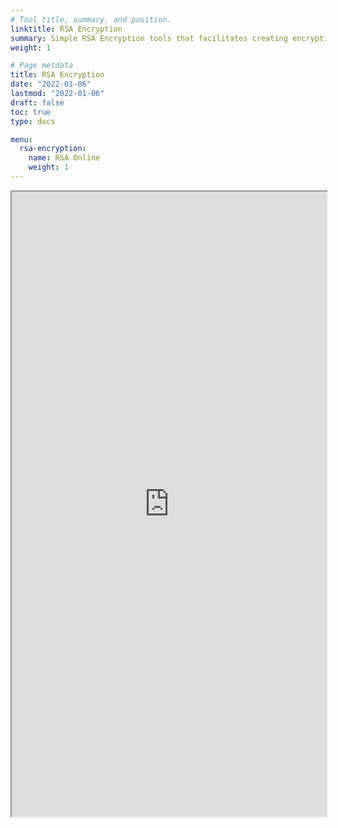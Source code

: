 ```yaml
---
# Tool title, summary, and position.
linktitle: RSA Encryption
summary: Simple RSA Encryption tools that facilitates creating encryption keys (priv/publ) and encypting/decrypting messages.
weight: 1

# Page metdata
title: RSA Encryption
date: "2022-01-06"
lastmod: "2022-01-06"
draft: false
toc: true
type: docs 

menu:
  rsa-encryption:
    name: RSA Online
    weight: 1
---
```


<iframe
    src='https://share.streamlit.io/rhdzmota/rsa-encryption-streamlit/main/app.py?embed=true'
    height="1000"
    width="100%">
</iframe>

